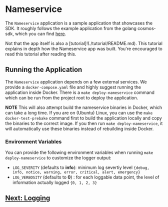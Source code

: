# Nameservice

The `Nameservice` application is a sample application that showcases the SDK. It roughly follows the example application from the golang cosmos-sdk, which you can find [here](https://github.com/cosmos/sdk-tutorials/tree/master/nameservice).

Not that the app itself is also a [tutorial]!(./tutorial/README.md). This tutorial explains in depth how the Nameservice app was built. You're encouraged to read this tutorial after reading this.

## Running the Application

The `Nameservice` application depends on a few external services. We provide a `docker-compose.yaml` file and highly suggest running the application inside Docker. There is a `make deploy-nameservice` command which can be run from the project root to deploy the application.

**NOTE** This will also attempt build the nameservice binaries in Docker, which can take a long time. If you are on (Ubuntu) Linux, you can use the `make docker-test-prebake` command first to build the application locally and copy the binaries to the correct image. If you then run `make deploy-nameservice`, it will automatically use these binaries instead of rebuilding inside Docker.

### Environment Variables

You can provide the following environment variables when running `make deploy-nameservice` to customize the logger output:

- `LOG_SEVERITY` (defaults to **info**): minimum log severtiy level `{debug, info, notice, warning, error, critical, alert, emergency}`
- `LOG_VERBOSITY` (defaults to **0**) : for each loggable data point, the level of information actually logged `{0, 1, 2, 3}`

## [Next: Logging](./docs/Logging.md)
